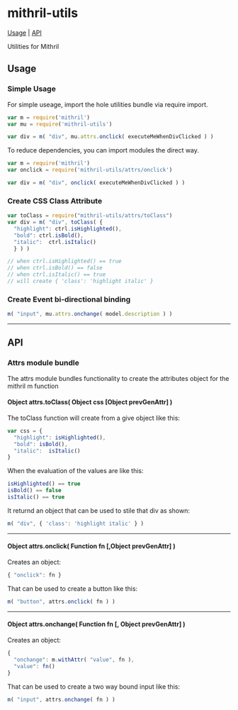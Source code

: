 # mithril-utils

[Usage](#usage) | [API](#api)

Utilities for Mithril

## Usage

### Simple Usage

For simple useage, import the hole utilities bundle via require import.

```javascript
var m = require('mithril')
var mu = require('mithril-utils')

var div = m( "div", mu.attrs.onclick( executeMeWhenDivClicked ) )
```

To reduce dependencies, you can import modules the direct way.

```javascript
var m = require('mithril')
var onclick = require('mithril-utils/attrs/onclick')

var div = m( "div", onclick( executeMeWhenDivClicked ) )
```

### Create CSS Class Attribute

```javascript
var toClass = require("mithril-utils/attrs/toClass")
var div = m( "div", toClass( {
  "highlight": ctrl.isHighlighted(),
  "bold": ctrl.isBold(),
  "italic":  ctrl.isItalic()
  } ) )

// when ctrl.isHighlighted() == true
// when ctrl.isBold() == false
// when ctrl.isItalic() == true
// will create { 'class': 'highlight italic' }
```

### Create Event bi-directional binding

```javascript
m( "input", mu.attrs.onchange( model.description ) )
```

---

## API

### Attrs module bundle

The attrs module bundles functionality to create the attributes object for the mithril m function

#### Object attrs.toClass( Object css [Object prevGenAttr] )

The toClass function will create from a give object like this:

```javascript
var css = {
  "highlight": isHighlighted(),
  "bold": isBold(),
  "italic":  isItalic()
}
```
When the evaluation of the values are like this:

```javascript
isHighlighted() == true
isBold() == false
isItalic() == true
```
It returnd an object that can be used to stile that div as shown:

```javascript
m( "div", { 'class': 'highlight italic' } )
```
---

#### Object attrs.onclick( Function fn [,Object prevGenAttr] )

Creates an object:
```javascript
{ "onclick": fn }
```
That can be used to create a button like this:
```javascript
m( "button", attrs.onclick( fn ) )
```
---

#### Object attrs.onchange( Function fn [, Object prevGenAttr] )

Creates an object:
```javascript
{ 
  "onchange": m.withAttr( "value", fn ),
  "value": fn()
}
```
That can be used to create a two way bound input like this:

```javascript
m( "input", attrs.onchange( fn ) )
```